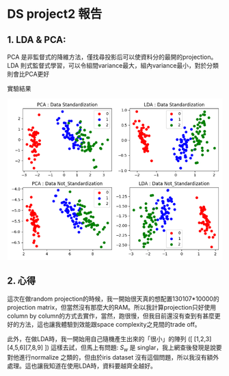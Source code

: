 # DS project2 報告

## 1. LDA & PCA:
PCA 是非監督式的降維方法，僅找尋投影后可以使資料分的最開的projection。
LDA 則式監督式學習，可以令組間variance最大，組內variance最小，對於分類則會比PCA更好

實驗結果

<img src=".\\PCA_LDA_cmp.png" />   

## 2. 心得
這次在做random projection的時候，我一開始很天真的想配置130107*10000的projection matrix，但當然沒有那麼大的RAM。所以我計算projection只好使用column by column的方式去實作，當然，跑很慢，但我目前還沒有查到有甚麼更好的方法，這也讓我體驗到效能跟space complexity之見間的trade off。

此外，在做LDA時，我一開始用自己隨機產生出來的「很小」的陣列
([ [1,2,3][4,5,6][7,8,9] ])
這樣去試，但馬上有問題: $S_w$ 是 singlar，我上網查後發現是說要對他進行normalize 之類的，但由於iris dataset 沒有這個問題，所以我沒有額外處理。這也讓我知道在使用LDA時，資料要越齊全越好。